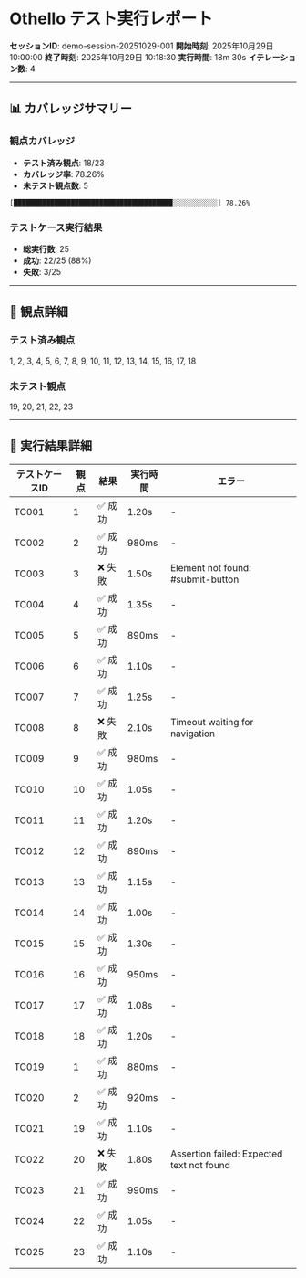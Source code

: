 # Othello テスト実行レポート

**セッションID**: demo-session-20251029-001
**開始時刻**: 2025年10月29日 10:00:00
**終了時刻**: 2025年10月29日 10:18:30
**実行時間**: 18m 30s
**イテレーション数**: 4

---

## 📊 カバレッジサマリー

### 観点カバレッジ

- **テスト済み観点**: 18/23
- **カバレッジ率**: 78.26%
- **未テスト観点数**: 5

```
[███████████████████████████████████████░░░░░░░░░░░] 78.26%
```

### テストケース実行結果

- **総実行数**: 25
- **成功**: 22/25 (88%)
- **失敗**: 3/25

---

## 🎯 観点詳細

### テスト済み観点

1, 2, 3, 4, 5, 6, 7, 8, 9, 10, 11, 12, 13, 14, 15, 16, 17, 18

### 未テスト観点

19, 20, 21, 22, 23

---

## 📝 実行結果詳細

| テストケースID | 観点 | 結果 | 実行時間 | エラー |
|---------------|------|------|----------|--------|
| TC001 | 1 | ✅ 成功 | 1.20s | - |
| TC002 | 2 | ✅ 成功 | 980ms | - |
| TC003 | 3 | ❌ 失敗 | 1.50s | Element not found: #submit-button |
| TC004 | 4 | ✅ 成功 | 1.35s | - |
| TC005 | 5 | ✅ 成功 | 890ms | - |
| TC006 | 6 | ✅ 成功 | 1.10s | - |
| TC007 | 7 | ✅ 成功 | 1.25s | - |
| TC008 | 8 | ❌ 失敗 | 2.10s | Timeout waiting for navigation |
| TC009 | 9 | ✅ 成功 | 980ms | - |
| TC010 | 10 | ✅ 成功 | 1.05s | - |
| TC011 | 11 | ✅ 成功 | 1.20s | - |
| TC012 | 12 | ✅ 成功 | 890ms | - |
| TC013 | 13 | ✅ 成功 | 1.15s | - |
| TC014 | 14 | ✅ 成功 | 1.00s | - |
| TC015 | 15 | ✅ 成功 | 1.30s | - |
| TC016 | 16 | ✅ 成功 | 950ms | - |
| TC017 | 17 | ✅ 成功 | 1.08s | - |
| TC018 | 18 | ✅ 成功 | 1.20s | - |
| TC019 | 1 | ✅ 成功 | 880ms | - |
| TC020 | 2 | ✅ 成功 | 920ms | - |
| TC021 | 19 | ✅ 成功 | 1.10s | - |
| TC022 | 20 | ❌ 失敗 | 1.80s | Assertion failed: Expected text not found |
| TC023 | 21 | ✅ 成功 | 990ms | - |
| TC024 | 22 | ✅ 成功 | 1.05s | - |
| TC025 | 23 | ✅ 成功 | 1.10s | - |
